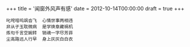+++
title = '闻窗外风声有感'
date = 2012-10-14T00:00:00
draft = true
+++

```text
叱咤喑呜飒沓飞  心情世事两相违
非从子玉耽微病  是学焕章藏祸机
炼句千言空婉转  销魂一字尽芳菲
尘高路远人行早  身上灰灰白白衣
```
